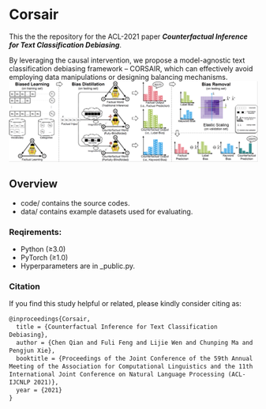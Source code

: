 # Corsair

This the the repository for the ACL-2021 paper ***Counterfactual Inference for Text Classification Debiasing***.

By leveraging the causal intervention, we propose a model-agnostic text classification debiasing framework – CORSAIR, which can effectively avoid employing data manipulations or designing balancing mechanisms.
![RUNOOB 图标](./Framework.png)

## Overview

- code/ 
  contains the source codes.
- data/ 
  contains example datasets used for evaluating.

### Reqirements:

* Python (≥3.0)
* PyTorch (≥1.0)
* Hyperparameters are in _public.py.


### Citation

If you find this study helpful or related, please kindly consider citing as:

```
@inproceedings{Corsair,
  title = {Counterfactual Inference for Text Classification Debiasing},
  author = {Chen Qian and Fuli Feng and Lijie Wen and Chunping Ma and Pengjun Xie},
  booktitle = {Proceedings of the Joint Conference of the 59th Annual Meeting of the Association for Computational Linguistics and the 11th International Joint Conference on Natural Language Processing (ACL-IJCNLP 2021)},
  year = {2021}
}
```
